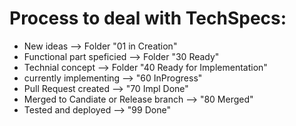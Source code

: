 # Process to deal with TechSpecs:

* New ideas --> Folder "01 in Creation"
* Functional part speficied --> Folder "30 Ready"
* Technial concept --> Folder "40 Ready for Implementation"
* currently implementing --> "60 InProgress"
* Pull Request created --> "70 Impl Done"
* Merged to Candiate or Release branch --> "80 Merged"
* Tested and deployed --> "99 Done"